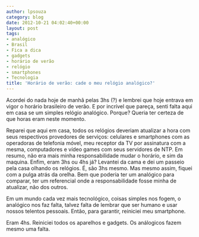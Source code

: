 ```yaml
---
author: lpsouza
category: blog
date: 2012-10-21 04:02:40+00:00
layout: post
tags:
- analógico
- Brasil
- Fica a dica
- gadgets
- horário de verão
- relógio
- smartphones
- Tecnologia
title: 'Horário de verão: cade o meu relógio analógico?'
---
```


Acordei do nada hoje de manhã pelas 3hs (?) e lembrei que hoje entrava em vigor o horário brasileiro de verão. E por incrível que pareça, senti falta aqui em casa se um simples relógio analógico. Porque? Queria ter certeza de que horas eram neste momento.

Reparei que aqui em casa, todos os relógios deveriam atualizar a hora com seus respectivos provedores de serviços: celulares e smartphones com as operadoras de telefonia móvel, meu receptor da TV por assinatura com a mesma, computadores e vídeo games com seus servidores de NTP. Em resumo, não era mais minha responsabilidade mudar o horário, e sim da maquina. Enfim, eram 3hs ou 4hs já? Levantei da cama e dei um passeio pela casa olhando os relógios. É, são 3hs mesmo. Mas mesmo assim, fiquei com a pulga atrás da orelha. Bem que poderia ter um analógico para comparar, ter um referencial onde a responsabilidade fosse minha de atualizar, não dos outros.

Em um mundo cada vez mais tecnológico, coisas simples nos fogem, o analógico nos faz falta, talvez falta de lembrar que ser humano e usar nossos telentos pessoais. Então, para garantir, reiniciei meu smartphone.

Eram 4hs. Reiniciei todos os aparelhos e gadgets. Os análogicos fazem mesmo uma falta.